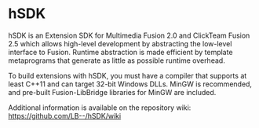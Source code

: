 hSDK
====
hSDK is an Extension SDK for Multimedia Fusion 2.0 and ClickTeam Fusion 2.5 which allows high-level development by abstracting the low-level interface to Fusion. Runtime abstraction is made efficient by template metaprograms that generate as little as possible runtime overhead.

To build extensions with hSDK, you must have a compiler that supports at least C++11 and can target 32-bit Windows DLLs. MinGW is recommended, and pre-built Fusion-LibBridge libraries for MinGW are included.

Additional information is available on the repository wiki:
https://github.com/LB--/hSDK/wiki
